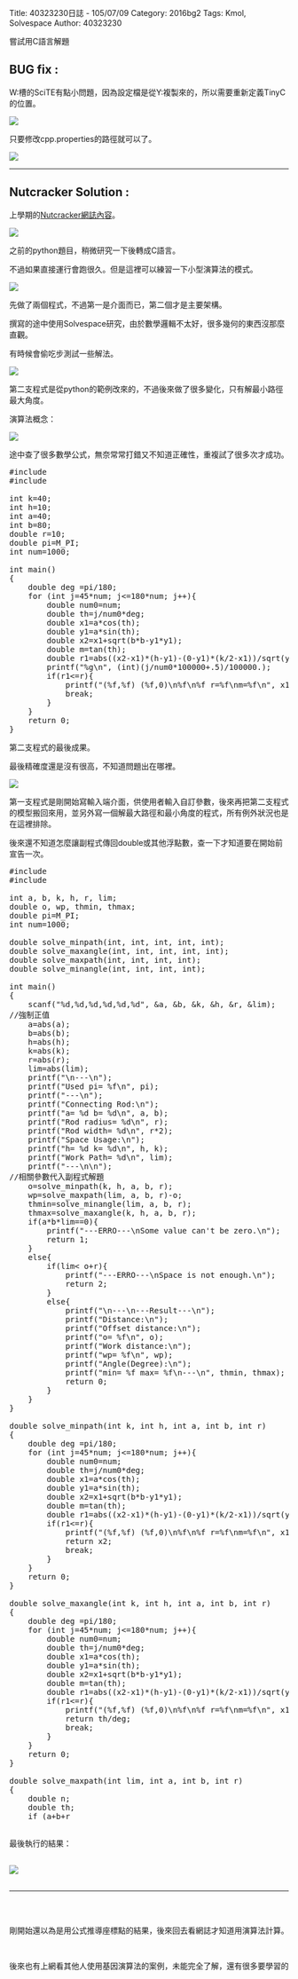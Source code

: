 Title: 40323230日誌 - 105/07/09
Category: 2016bg2
Tags: Kmol, Solvespace
Author: 40323230


嘗試用C語言解題

<!-- PELICAN_END_SUMMARY -->

<h2>BUG fix :</h2>

W:槽的SciTE有點小問題，因為設定檔是從Y:複製來的，所以需要重新定義TinyC的位置。

<img src="http://i.imgur.com/nXiTYLx.jpg" >

只要修改cpp.properties的路徑就可以了。

<img src="http://i.imgur.com/zjc51Kz.jpg" >

<hr>

<h2>Nutcracker Solution :</h2>

上學期的[Nutcracker網誌內容](http://chiamingyen.github.io/kmolab/blog/2015-fall-cadp-w16.html"github.io")。

<img src="http://i.imgur.com/Tfik6jG.jpg" >

之前的python題目，稍微研究一下後轉成C語言。

不過如果直接運行會跑很久。但是這裡可以練習一下小型演算法的模式。

<img src="http://i.imgur.com/RwJbKM9.jpg" >

先做了兩個程式，不過第一是介面而已，第二個才是主要架構。

撰寫的途中使用Solvespace研究，由於數學邏輯不太好，很多幾何的東西沒那麼直觀。

有時候會偷吃步測試一些解法。

<img src="http://i.imgur.com/PDHq9QA.jpg" >

第二支程式是從python的範例改來的，不過後來做了很多變化，只有解最小路徑最大角度。

演算法概念：

<img src="http://i.imgur.com/iOuX4ks.jpg" >

途中查了很多數學公式，無奈常常打錯又不知道正確性，重複試了很多次才成功。

<pre class="brush: c">
#include <stdio.h>
#include <math.h>

int k=40;
int h=10;
int a=40;
int b=80;
double r=10;
double pi=M_PI;
int num=1000;

int main()
{
    double deg =pi/180;
    for (int j=45*num; j<=180*num; j++){
        double num0=num;
        double th=j/num0*deg;
        double x1=a*cos(th);
        double y1=a*sin(th);
        double x2=x1+sqrt(b*b-y1*y1);
        double m=tan(th);
        double r1=abs((x2-x1)*(h-y1)-(0-y1)*(k/2-x1))/sqrt(y1*y1+(x2-x1)*(x2-x1));
        printf("%g\n", (int)(j/num0*100000+.5)/100000.);
        if(r1<=r){
            printf("(%f,%f) (%f,0)\n%f\n%f r=%f\nm=%f\n", x1, y1, x2, th/deg, r, r1, m);
            break;
        }
    }
    return 0;
}
</pre>

第二支程式的最後成果。

最後精確度還是沒有很高，不知道問題出在哪裡。

<img src="http://i.imgur.com/jbtn7X1.jpg" >

第一支程式是剛開始寫輸入端介面，供使用者輸入自訂參數，後來再把第二支程式的模型搬回來用，並另外寫一個解最大路徑和最小角度的程式，所有例外狀況也是在這裡排除。

後來還不知道怎麼讓副程式傳回double或其他浮點數，查一下才知道要在開始前宣告一次。

<pre class="brush: c">
#include <stdio.h>
#include <math.h>

int a, b, k, h, r, lim;
double o, wp, thmin, thmax;
double pi=M_PI;
int num=1000;

double solve_minpath(int, int, int, int, int);
double solve_maxangle(int, int, int, int, int);
double solve_maxpath(int, int, int, int);
double solve_minangle(int, int, int, int);

int main()
{
    scanf("%d,%d,%d,%d,%d,%d", &a, &b, &k, &h, &r, &lim);
//強制正值
    a=abs(a);
    b=abs(b);
    h=abs(h);
    k=abs(k);
    r=abs(r);
    lim=abs(lim);
    printf("\n---\n");
    printf("Used pi= %f\n", pi);
    printf("---\n");
    printf("Connecting Rod:\n");
    printf("a= %d b= %d\n", a, b);
    printf("Rod radius= %d\n", r);
    printf("Rod width= %d\n", r*2);
    printf("Space Usage:\n");
    printf("h= %d k= %d\n", h, k);
    printf("Work Path= %d\n", lim);
    printf("---\n\n");
//相關參數代入副程式解題
    o=solve_minpath(k, h, a, b, r);
    wp=solve_maxpath(lim, a, b, r)-o;
    thmin=solve_minangle(lim, a, b, r);
    thmax=solve_maxangle(k, h, a, b, r);
    if(a*b*lim==0){
        printf("---ERRO---\nSome value can't be zero.\n");
        return 1;
    }
    else{
        if(lim< o+r){
            printf("---ERRO---\nSpace is not enough.\n");
            return 2;
        }
        else{
            printf("\n---\n---Result---\n");
            printf("Distance:\n");
            printf("Offset distance:\n");
            printf("o= %f\n", o);
            printf("Work distance:\n");
            printf("wp= %f\n", wp);
            printf("Angle(Degree):\n");
            printf("min= %f max= %f\n---\n", thmin, thmax);
            return 0;
        }
    }
}

double solve_minpath(int k, int h, int a, int b, int r)
{
    double deg =pi/180;
    for (int j=45*num; j<=180*num; j++){
        double num0=num;
        double th=j/num0*deg;
        double x1=a*cos(th);
        double y1=a*sin(th);
        double x2=x1+sqrt(b*b-y1*y1);
        double m=tan(th);
        double r1=abs((x2-x1)*(h-y1)-(0-y1)*(k/2-x1))/sqrt(y1*y1+(x2-x1)*(x2-x1));
        if(r1<=r){
            printf("(%f,%f) (%f,0)\n%f\n%f r=%f\nm=%f\n", x1, y1, x2, th/deg, r, r1, m);
            return x2;
            break;
        }
    }
    return 0;
}

double solve_maxangle(int k, int h, int a, int b, int r)
{
    double deg =pi/180;
    for (int j=45*num; j<=180*num; j++){
        double num0=num;
        double th=j/num0*deg;
        double x1=a*cos(th);
        double y1=a*sin(th);
        double x2=x1+sqrt(b*b-y1*y1);
        double m=tan(th);
        double r1=abs((x2-x1)*(h-y1)-(0-y1)*(k/2-x1))/sqrt(y1*y1+(x2-x1)*(x2-x1));
        if(r1<=r){
            printf("(%f,%f) (%f,0)\n%f\n%f r=%f\nm=%f\n", x1, y1, x2, th/deg, r, r1, m);
            return th/deg;
            break;
        }
    }
    return 0;
}

double solve_maxpath(int lim, int a, int b, int r)
{
    double n;
    double th;
    if (a+b+r<lim){
        n=a+b;
        th=0;
    }
    else{
        n=lim-r;
        th=acos((a*a+n*n-b*b)/2*a*n);
    }
    return n;
}

double solve_minangle(int lim, int a, int b, int r)
{
    double n;
    double th;
    if (a+b+r<lim){
        n=a+b;
        th=0;
    }
    else{
        n=lim-r;
        th=acos((a*a+n*n-b*b)/(2*a*n));
    }
    return th;
}

</pre>

最後執行的結果：

<img src="http://i.imgur.com/S6oj3vJ.jpg" >

<hr>

剛開始還以為是用公式推導座標點的結果，後來回去看網誌才知道用演算法計算。電腦演算時如果一邊列出結果，會拖慢速度，所以在最後的程式碼中只留檢查用的結果。

後來也有上網看其他人使用基因演算法的案例，未能完全了解，還有很多要學習的地方。這次解題複習了一些C語言的概念，希望在往後利用上能夠駕輕就熟。